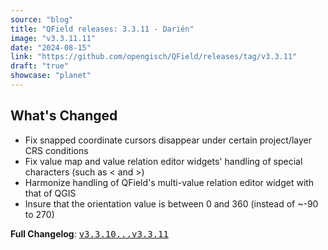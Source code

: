 ```yaml
---
source: "blog"
title: "QField releases: 3.3.11 - Darién"
image: "v3.3.11.11"
date: "2024-08-15"
link: "https://github.com/opengisch/QField/releases/tag/v3.3.11"
draft: "true"
showcase: "planet"
---
```


<h2>What's Changed</h2>
<ul>
<li>Fix snapped coordinate cursors disappear under certain project/layer CRS conditions</li>
<li>Fix value map and value relation editor widgets' handling of special characters (such as &lt; and &gt;)</li>
<li>Harmonize handling of QField's multi-value relation editor widget with that of QGIS</li>
<li>Insure that the orientation value is between 0 and 360 (instead of ~-90 to 270)</li>
</ul>
<p><strong>Full Changelog</strong>: <a class="commit-link" href="https://github.com/opengisch/QField/compare/v3.3.10...v3.3.11"><tt>v3.3.10...v3.3.11</tt></a></p>
